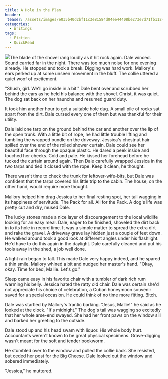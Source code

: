 ```yaml
---
title: A Hole in the Plan
header:
 teaser: /assets/images/e035b40d2bf11c3e81584d04ee44408be273e7d71fb1124995f9_640_cabin.jpg
categories:
  - Writings
tags:
  - Fiction
  - QuickRead
---
```

<img src="https://douglangille.github.io/assets/images/e035b40d2bf11c3e81584d04ee44408be273e7d71fb1124995f9_640_cabin.jpg">The blade of the shovel rang loudly as it hit rock again. Dale winced. Sound carried far in the night. There was too much noise for one evening already. He stopped and took a break. Digging was hard work. Mallory's ears perked up at some unseen movement in the bluff. The collie uttered a quiet woof of excitement.

"Shush, girl. We'll go inside in a bit." Dale bent over and scrubbed her behind the ears as he held his balance with the shovel. Christ, it was quiet. The dog sat back on her haunchs and resumed guard duty.

It took him another hour to get a suitable hole dug. A small pile of rocks sat apart from the dirt. Dale cursed every one of them but was thankful for their utility.

Dale laid one tarp on the ground behind the car and another over the lip of the open trunk. With a little bit of rope, he had little trouble lifting and tumbling the wrapped bundle on the driveway. Jessica's chestnut hair spilled over the end of the rolled shower curtain. Dale could see her beautiful face through the opaque plastic. He dared a peek inside and touched her cheeks. Cold and pale. He kissed her forehead before he tucked the curtain around again. Then Dale carefully wrapped Jessica in the two tarps and tied it closed with the rope. Keep it clean, he thought.

There wasn't time to check the trunk for leftover-wife-bits, but Dale was confident that the tarps covered his little trip to the cabin. The house, on the other hand, would require more thought.

Mallory helped him drag Jessica to her final resting spot, her tail wagging in its happiness of servitude. The Pack for all. All for the Pack. A dog's life was pretty cut and dry, mused Dale.

The lucky stones made a nice layer of discouragement to the local wildlife looking for an easy meal. Dale, eager to be finished, shoveled the dirt back in to its hole in record time. It was a simple matter to spread the extra dirt and rake the gravel. A driveway grave lay hidden just a couple of feet down. He walked around took a good look at different angles under his flashlight. He'd have to do this again in the daylight. Dale carefully cleaned and put his tools away in the shed, a job well done.

A light rain began to fall. This made Dale very happy indeed, and he spared a thin smile. Mallory whined a bit and nudged her master's hand. "Okay, okay. Time for bed, Mallie. Let's go."

Sleep came easy in his favorite chair with a tumbler of dark rich rum warming his belly. Jessica hated the ratty old chair. Dale was certain she'd not appreciate his choice of celebration, a Cuban honeymoon souvenir saved for a special occasion. He could think of no time more fitting. Bitch.

Dale was startled by Mallory's frantic barking. "Jesus, Mallie!" he said as he looked at the clock. "It's midnight." The dog's tail was wagging so excitedly that her whole arse-end swayed. She had her front paws on the window sill and barked her greeting to the outside.

Dale stood up and his head swam with liquor. His whole body hurt. Accountants weren't known to be great physical specimens. Grave-digging wasn't meant for the soft and tender bookworm.

He stumbled over to the window and pulled the collie back. She resisted, but ceded her post for the Big Cheese. Dale looked out the window and sobered immediately.

"Jessica," he muttered.